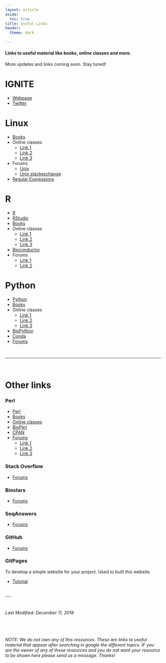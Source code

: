 ```yaml
---
layout: article
aside:
  toc: true
title: Useful Links
header:
  theme: dark
  
---
```


#### Links to useful material like books, online classes and more.  
More updates and links coming soon. Stay tuned!  


# IGNITE
- [Webpage](http://www.itn-ignite.eu/)
- [Twitter](https://twitter.com/itn_ignite)

# Linux  
- [Books]()  
- Online classes  
    - [Link 1](https://training.linuxfoundation.org/resources/free-courses/introduction-to-linux/?_sft_content_type=free-course)
    - [Link 2](https://www.edx.org/course/introduction-to-linux)
    - [Link 3](https://www.udemy.com/courses/search/?src=ukw&q=linux)
- Forums
    - [Unix](https://www.unix.com/)
    - [Unix stackexchange](https://unix.stackexchange.com/)
- [Regular Expressions](https://michael.tngconsulting.ca/UNIX_Regular_Expressions.pdf)

# R
- [R](https://cran.r-project.org/)
- [RStudio](https://www.rstudio.com/products/rstudio/download/)
- [Books]()
- Online classes
    - [Link 1](https://www.coursera.org/learn/r-programming)
    - [Link 2](https://www.edx.org/learn/r-programming)
    - [Link 3](https://www.datacamp.com/courses/free-introduction-to-r)
- [Bioconductor](https://www.bioconductor.org/)
- Forums
    - [Link 1](https://r-dir.com/community/forums.html)
    - [Link 2](https://r-forge.r-project.org/forum/forum.php?forum_id=78&group_id=34)

# Python
- [Python](https://www.python.org/)
- [Books]()
- Online classes
    - [Link 1](https://www.edx.org/learn/python)
    - [Link 2](https://www.coursera.org/courses?query=python)
    - [Link 3](https://www.learnpython.org/)
- [BioPython](https://biopython.org/)
- [Conda](https://www.anaconda.com/download/)
- [Forums](https://python-forum.io/)  

<br />

---  

<br />

# Other links  

### Perl  
- [Perl](https://www.perl.org/)
- [Books]()
- [Online classes]()
- [BioPerl](https://bioperl.org/)
- [CPAN](https://www.cpan.org/)
- [Forums]()
    - [Link 1](https://www.perl.org/community.html)
    - [Link 2](http://perlguru.com/)
    - [Link 3](https://www.perlmonks.org/?)

### Stack Overflow
- [Forums](https://stackoverflow.com/)

### Biostars
- [Forums](https://www.biostars.org/)

### SeqAnswers
- [Forums](http://seqanswers.com/)

### GitHub
- [Forums](https://github.com/)

### GitPages
To develop a simple website for your project. Used to built this website.  
- [Tutorial](https://pages.github.com/)


<br />
---
<br />
<br />

###### Last Modified: December 11, 2018  

<br />

###### NOTE: We do not own any of this resources. These are links to useful material that appear after searching in google the different topics. IF you are the owner of any of these resources and you do not want your resource to be shown here please send us a message. Thanks!
